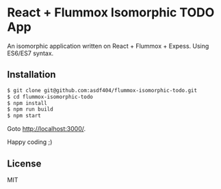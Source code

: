 React + Flummox Isomorphic TODO App
===================================

An isomorphic application written on React + Flummox + Expess. Using ES6/ES7 syntax.

Installation
------------

```sh
$ git clone git@github.com:asdf404/flummox-isomorphic-todo.git
$ cd flummox-isomorphic-todo
$ npm install
$ npm run build
$ npm start
```

Goto [http://localhost:3000/](http://localhost:3000/).

Happy coding ;)

License
-------

MIT
